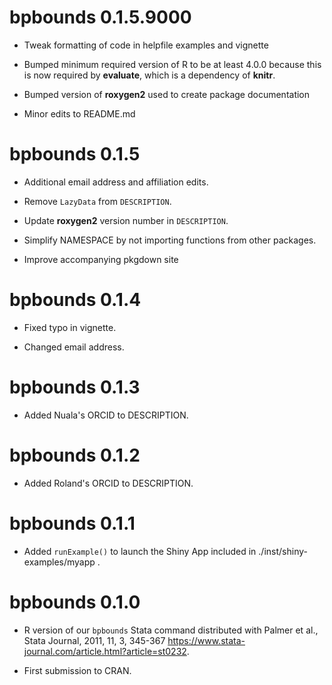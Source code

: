 # bpbounds 0.1.5.9000

* Tweak formatting of code in helpfile examples and vignette

* Bumped minimum required version of R to be at least 4.0.0 because this is now required by **evaluate**, which is a dependency of **knitr**.

* Bumped version of **roxygen2** used to create package documentation

* Minor edits to README.md

# bpbounds 0.1.5

* Additional email address and affiliation edits.

* Remove `LazyData` from `DESCRIPTION`.

* Update **roxygen2** version number in `DESCRIPTION`.

* Simplify NAMESPACE by not importing functions from other packages.

* Improve accompanying pkgdown site

# bpbounds 0.1.4

* Fixed typo in vignette.

* Changed email address.

# bpbounds 0.1.3

* Added Nuala's ORCID to DESCRIPTION.

# bpbounds 0.1.2

* Added Roland's ORCID to DESCRIPTION.

# bpbounds 0.1.1

* Added `runExample()` to launch the Shiny App included in ./inst/shiny-examples/myapp .

# bpbounds 0.1.0

* R version of our `bpbounds` Stata command distributed with Palmer et al., Stata Journal, 2011, 11, 3, 345-367 <https://www.stata-journal.com/article.html?article=st0232>.

* First submission to CRAN.
